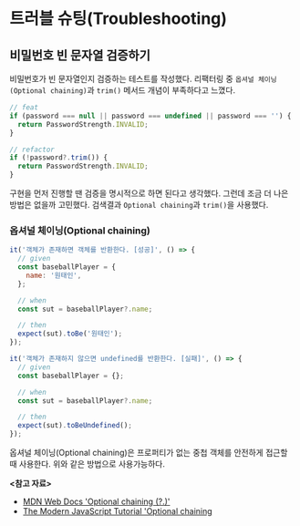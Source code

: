 # 트러블 슈팅(Troubleshooting)

## 비밀번호 빈 문자열 검증하기

비밀번호가 빈 문자열인지 검증하는 테스트를 작성했다.
리팩터링 중 `옵셔널 체이닝(Optional chaining)`과 `trim()` 메서드 개념이 부족하다고 느꼈다.

```javascript
// feat
if (password === null || password === undefined || password === '') {
  return PasswordStrength.INVALID;
}

// refactor
if (!password?.trim()) {
  return PasswordStrength.INVALID;
}
```

구현을 먼저 진행할 땐 검증을 명시적으로 하면 된다고 생각했다. 그런데 조금 더 나은 방법은 없을까 고민했다.
검색결과 `Optional chaining`과 `trim()`을 사용했다.

### 옵셔널 체이닝(Optional chaining)

```javascript
it('객체가 존재하면 객체를 반환한다. [성공]', () => {
  // given
  const baseballPlayer = {
    name: '원태인',
  };

  // when
  const sut = baseballPlayer?.name;

  // then
  expect(sut).toBe('원태인');
});

it('객체가 존재하지 않으면 undefined를 반환한다. [실패]', () => {
  // given
  const baseballPlayer = {};

  // when
  const sut = baseballPlayer?.name;

  // then
  expect(sut).toBeUndefined();
});
```

옵셔널 체이닝(Optional chaining)은 프로퍼티가 없는 중첩 객체를 안전하게 접근할 때 사용한다.
위와 같은 방법으로 사용가능하다.

**<참고 자료>**

- [MDN Web Docs 'Optional chaining (?.)'](https://developer.mozilla.org/en-US/docs/Web/JavaScript/Reference/Operators/Optional_chaining)
- [The Modern JavaScript Tutorial 'Optional chaining](https://javascript.info/optional-chaining)
